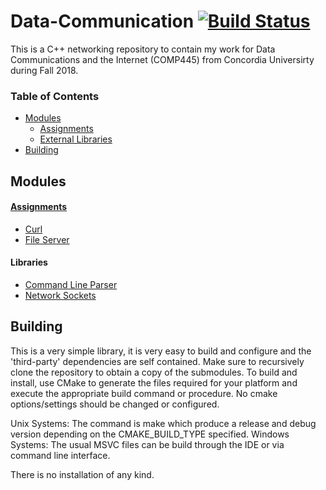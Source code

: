 # Data-Communication [![Build Status](https://travis-ci.org/prince-chrismc/Data-Communication.svg?branch=master)](https://travis-ci.org/prince-chrismc/Data-Communication)
This is a C++ networking  repository to contain my work for Data Communications and the Internet (COMP445) from Concordia Universirty during Fall 2018.

### Table of Contents
- [Modules](#Modules)
   - [Assignments](#Assignments)
   - [External Libraries](#Libraries)
- [Building](#Building)
  
## Modules
#### [Assignments](https://github.com/prince-chrismc/Data-Communication/tree/master/Assignments)
- [Curl](https://github.com/prince-chrismc/Data-Communication/tree/master/Assignments/Curl)
- [File Server](https://github.com/prince-chrismc/Data-Communication/tree/master/Assignments/File-Server)

#### Libraries
- [Command Line Parser](https://github.com/prince-chrismc/Cli-Parser)
- [Network Sockets](https://github.com/prince-chrismc/Simple-Socket)

## Building
This is a very simple library, it is very easy to build and configure and the 'third-party' dependencies are self contained. Make sure to recursively clone the repository to obtain a copy of the submodules. To build and install, use CMake to generate the files required for your platform and execute the appropriate build command or procedure. No cmake options/settings should be changed or configured.

Unix Systems: The command is make which produce a release and debug version depending on the CMAKE_BUILD_TYPE specified.
Windows Systems: The usual MSVC files can be build through the IDE or via command line interface.

There is no installation of any kind.
